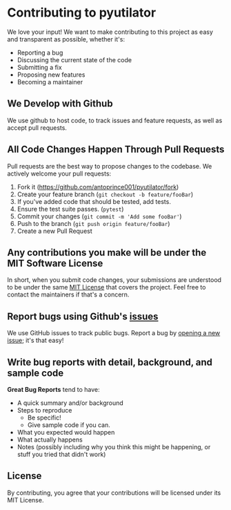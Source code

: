 # Contributing to pyutilator
We love your input! We want to make contributing to this project as easy and transparent as possible, whether it's:

- Reporting a bug
- Discussing the current state of the code
- Submitting a fix
- Proposing new features
- Becoming a maintainer

## We Develop with Github
We use github to host code, to track issues and feature requests, as well as accept pull requests.

## All Code Changes Happen Through Pull Requests
Pull requests are the best way to propose changes to the codebase. We actively welcome your pull requests:

1. Fork it (<https://github.com/antoprince001/pyutilator/fork>)
2. Create your feature branch (`git checkout -b feature/fooBar`)
3. If you've added code that should be tested, add tests.
4. Ensure the test suite passes. (`pytest`)
5. Commit your changes (`git commit -m 'Add some fooBar'`)
6. Push to the branch (`git push origin feature/fooBar`)
7. Create a new Pull Request

## Any contributions you make will be under the MIT Software License
In short, when you submit code changes, your submissions are understood to be under the same [MIT License](https://github.com/antoprince001/pyutilator/blob/main/LICENSE.md) that covers the project. Feel free to contact the maintainers if that's a concern.

## Report bugs using Github's [issues](https://github.com/antoprince001/pyutilator/issues)
We use GitHub issues to track public bugs. Report a bug by [opening a new issue](https://github.com/antoprince001/pyutilator/issues); it's that easy!

## Write bug reports with detail, background, and sample code
**Great Bug Reports** tend to have:

- A quick summary and/or background
- Steps to reproduce
  - Be specific!
  - Give sample code if you can. 
- What you expected would happen
- What actually happens
- Notes (possibly including why you think this might be happening, or stuff you tried that didn't work)

## License
By contributing, you agree that your contributions will be licensed under its MIT License.
